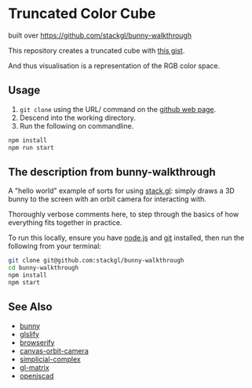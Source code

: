 # Truncated Color Cube
built over https://github.com/stackgl/bunny-walkthrough

This repository creates a truncated cube with [this
gist](https://gist.github.com/bvraghav/b897c168a67d08ad8f581009531afad2).

And thus visualisation is a representation of the RGB
color space.

## Usage

1. `git clone` using the URL/ command on the [github
   web
   page](https://github.com/bvraghav/truncatedColorCube).
2. Descend into the working directory.
3. Run the following on commandline.

```sh
npm install
npm run start
```

## The description from bunny-walkthrough

A "hello world" example of sorts for using [stack.gl](http://stack.gl/):
simply draws a 3D bunny to the screen with an orbit camera for interacting
with.

Thoroughly verbose comments here, to step through the basics of how everything
fits together in practice.

To run this locally, ensure you have [node.js](http://nodejs.org/) and
[git](http://git-scm.com/) installed, then run the following from your terminal:

``` bash
git clone git@github.com:stackgl/bunny-walkthrough
cd bunny-walkthrough
npm install
npm start
```

## See Also

* [bunny](http://github.com/mikolalysenko/bunny)
* [glslify](http://github.com/stackgl/glslify)
* [browserify](http://browserify.org/)
* [canvas-orbit-camera](http://github.com/hughsk/canvas-orbit-camera)
* [simplicial-complex](http://github.com/mikolalysenko/simplicial-complex)
* [gl-matrix](http://github.com/toji/gl-matrix)
* [openjscad](https://openjscad.xyz/)
